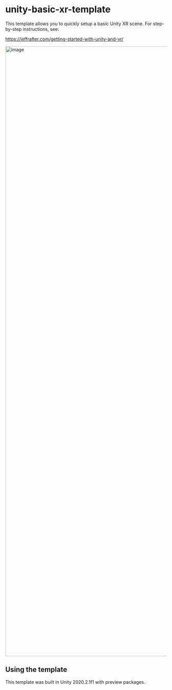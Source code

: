 # unity-basic-xr-template

This template allows you to quickly setup a basic Unity XR scene. For step-by-step instructions, see:

https://jeffrafter.com/getting-started-with-unity-and-vr/

<img width="1904" alt="image" src="https://user-images.githubusercontent.com/4064/106387457-b4843080-638e-11eb-93eb-c6fe4e7f44c4.png">

## Using the template

This template was built in Unity 2020.2.1f1 with preview packages.
